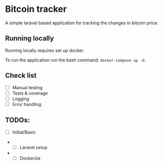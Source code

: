 # Bitcoin tracker

A simple laravel based application for tracking the changes in bitcoin price.

## Running locally

Running locally requires set up docker.

To run the application run the bash command: `docker-compose up -d`.

## Check list
- [ ] Manual testing
- [ ] Tests & coverage
- [ ] Logging
- [ ] Error handling

## TODOs:
- [ ] Initial/Basic
- - [ ] Laravel setup
- - [ ] Dockerize
